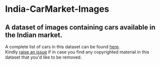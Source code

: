 # India-CarMarket-Images
A dataset of images containing cars available in the Indian market.  
---
A complete list of cars in this dataset can be found [here](https://www.kaggle.com/datasets/medhekarabhinav5/indian-cars-dataset).  
Kindly [raise an issue](https://github.com/AtharvaTaras/India-CarMarket-Images/issues) if in case you find any copyrighted material in this dataset that you'd like to be removed.

